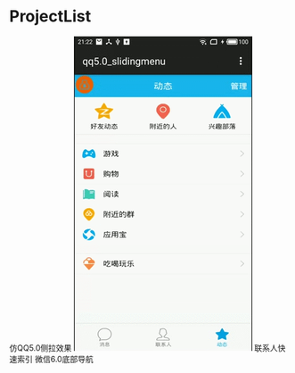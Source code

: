 # ProjectList
仿QQ5.0侧拉效果
![image](https://github.com/zssAndroid/ProjectList/raw/master/app/src/main/res/drawable/slidingmenu1.gif)
联系人快速索引
微信6.0底部导航
